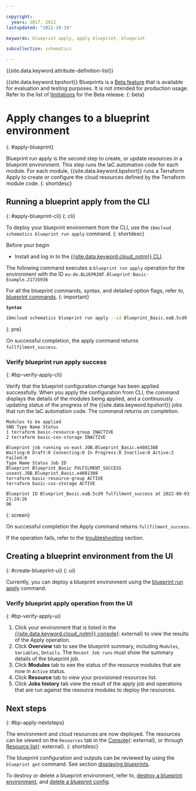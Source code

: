 ```yaml
---

copyright:
  years: 2017, 2022
lastupdated: "2022-10-18"

keywords: blueprint apply, apply blueprint, blueprint

subcollection: schematics

---
```


{{site.data.keyword.attribute-definition-list}}

{{site.data.keyword.bpshort}} Blueprints is a [Beta feature](/docs/schematics?topic=schematics-bp-beta-limitations) that is available for evaluation and testing purposes. It is not intended for production usage. Refer to the list of [limitations](/docs/schematics?topic=schematics-bp-beta-limitations) for the Beta release.
{: beta}

# Apply changes to a blueprint environment
{: #apply-blueprint}

Blueprint run apply is the second step to create, or update resources in a blueprint environment. This step runs the IaC automation code for each module. For each module, {{site.data.keyword.bpshort}} runs a Terraform Apply to create or configure the cloud resources defined by the Terraform module code. 
{: shortdesc}

## Running a blueprint apply from the CLI  
{: #apply-blueprint-cli}
{: cli}

To deploy your blueprint environment from the CLI, use the `ibmcloud schematics blueprint run apply` command. 
{: shortdesc}

Before your begin

- Install and log in to the [{{site.data.keyword.cloud_notm}} CLI](/docs/schematics?topic=schematics-setup-cli#install-schematics-cli).

The following command executes a `blueprint run apply` operation for the environment with the ID `eu-de.BLUEPRINT.Blueprint-Basic-Example.21735936`

For all the blueprint commands, syntax, and detailed option flags, refer to, [blueprint commands](/docs/schematics?topic=schematics-schematics-cli-reference#blueprints-cmd).
{: important}

**`Syntax`**

```sh
ibmcloud schematics blueprint run apply --id Blueprint_Basic.eaB.5cd9
```
{: pre}

On successful completion, the apply command returns `fullfilment_success`. 

### Verify blueprint run apply success 
{: #bp-verify-apply-cli}

Verify that the blueprint configuration change has been applied successfully. When you apply the configuration from CLI, the command displays the details of the modules being applied, and a continuously updating status of the progress of the {{site.data.keyword.bpshort}} jobs that run the IaC automation code. The command returns on completion.

```text
Modules to be applied
SNO Type Name Status
1 terraform basic-resource-group INACTIVE
2 terraform basic-cos-storage INACTIVE

Blueprint job running us-east.JOB.Blueprint_Basic.e4081308 
Waiting:0 Draft:0 Connecting:0 In Progress:0 Inactive:0 Active:2
Failed:0
Type Name Status Job ID
Blueprint Blueprint_Basic FULFILMENT_SUCCESS useast.JOB.Blueprint_Basic.e4081308
terraform basic-resource-group ACTIVE
terraform basic-cos-storage ACTIVE

Blueprint ID Blueprint_Basic.eaB.5cd9 fulfilment_success at 2022-08-03
21:24:26
OK
```
{: screen}

On successful completion the Apply command returns `fullfilment_success`.  

If the operation fails, refer to the [troubleshooting](/docs/schematics?topic=schematics-bp-apply-fails) section.


## Creating a blueprint environment from the UI 
{: #create-blueprint-ui}
{: ui}

Currently, you can deploy a blueprint environment using the [blueprint run apply](#apply-blueprint-cli) command.

### Verify blueprint apply operation from the UI 
{: #bp-verify-apply-ui}

1. Click your environment that is listed in the [{{site.data.keyword.cloud_notm}} console](https://cloud.ibm.com/schematics/blueprints){: external} to view the results of the Apply operation. 
2. Click **Overview** tab to see the blueprint summary, including `Modules`, `Variables`, `Details`. The `Recent Job runs` must show the summary details of the blueprint job. 
3. Click **Modules** tab to see the status of the resource modules that are now in `Active` status.
4. Click **Resource** tab to view your provisioned resources list.
5. Click **Jobs history** tab view the result of the apply job and operations that are run against the resource modules to deploy the resources.  

## Next steps
{: #bp-apply-nextsteps}

The environment and cloud resources are now deployed. The resources can be viewed on the `Resources` tab in the [Console](https://cloud.ibm.com/schematics/blueprints){: external}, or through [Resource list](https://cloud.ibm.com/resources){: external}. 
{: shortdesc}

The blueprint configuration and outputs can be reviewed by using the `blueprint get` command. See section [displaying blueprints](/docs/schematics?topic=schematics-schematics-cli-reference&interface=cli#schematics-blueprint-get). 

To destroy or delete a blueprint environment, refer to, [destroy a blueprint environment](/docs/schematics?topic=schematics-destroy-blueprint&interface=cli), and [delete a blueprint config](/docs/schematics?topic=schematics-delete-blueprint&interface=cli#delete-blueprint-cli).

